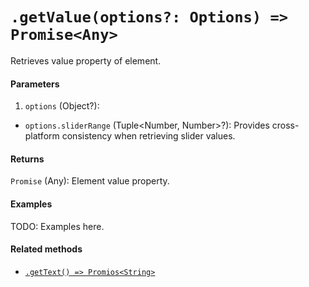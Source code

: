 # `.getValue(options?: Options) => Promise<Any>`

Retrieves value property of element.

#### Parameters

1. `options` (Object?):
  - `options.sliderRange` (Tuple<Number, Number>?): Provides cross-platform consistency when retrieving slider values.

#### Returns

`Promise` (Any): Element value property.

#### Examples

TODO: Examples here.

#### Related methods

- [`.getText() => Promios<String>`](./getText.md)
